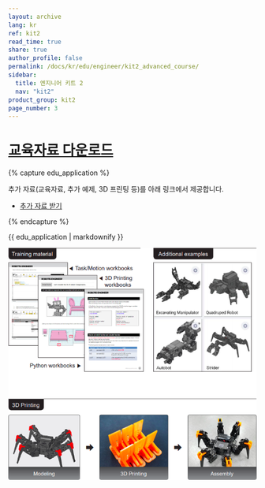 ```yaml
---
layout: archive
lang: kr
ref: kit2
read_time: true
share: true
author_profile: false
permalink: /docs/kr/edu/engineer/kit2_advanced_course/
sidebar:
  title: 엔지니어 키트 2
  nav: "kit2"
product_group: kit2
page_number: 3
---
```


<div style="counter-reset: h1 2"></div>

# [교육자료 다운로드](#교육자료-다운로드)

{% capture edu_application %}

추가 자료(교육자료, 추가 예제, 3D 프린팅 등)를 아래 링크에서 제공합니다. 
- [추가 자료 받기](https://www.robotis.com/edu/engkit2.php)

{% endcapture %}
<div class="notice--info">{{ edu_application | markdownify }}</div>

![](/assets/images/edu/engineer/kit2/engineer_edu_metarials_kit2.png)
